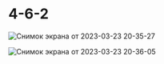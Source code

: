 # 4-6-2
![Снимок экрана от 2023-03-23 20-35-27](https://user-images.githubusercontent.com/95434302/228304738-e62d28ef-48aa-47a6-b268-4aea63ac48fe.png)

![Снимок экрана от 2023-03-23 20-36-05](https://user-images.githubusercontent.com/95434302/228304808-1c046e6e-6cf9-489e-90f5-1c854319a21d.png)
